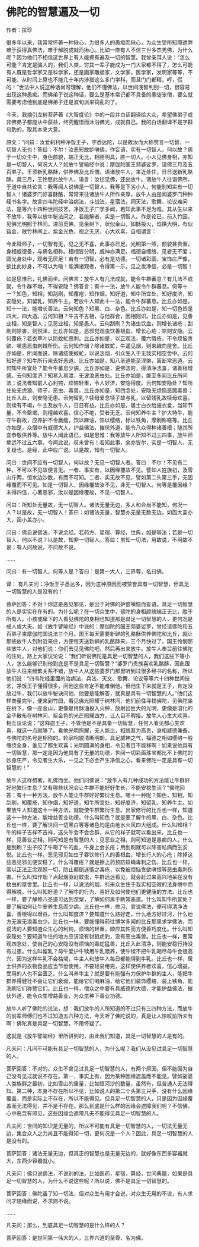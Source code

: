 # 佛陀的智慧遍及一切

作者：拉珍




很多年以来，我常常怀著一种揪心，为很多人的愚痴而揪心，为众生受所知障遮弊难于获得真佛法，难于解脱成就而揪心。比如一直有人不信三世多杰羌佛，为什么呢？因为他们不相信这世界上有人能拥有遍及一切的智慧。我曾亲耳人说：“怎么可能？肯定是骗人的，我们人类，穷其一辈子能成为一门大家都不得了，怎么可能有人既是哲学家又是科学家，还是画家雕塑家，文学家，医学家，发明家等等，不可能，从时间上算也不能几十年内涉猎这么多门学科，而且门门都精，哼，假的！”世法中人说这种话尚可理解，他们不懂佛法，以世间浅智判别一切，很容易出现这种愚痴。而佛弟子说这种话，要么是基本常识都不具备的愚徒笨僧，要么就需要考虑他到底是佛弟子还是波旬派来捣乱的了。


今天，我摘引龙树菩萨著《大智度论》中的一段并白话翻译给大众，希望佛弟子或非佛弟子都能从中获益，终究醒悟而沐浴佛光，成就自己。我的白话翻译不是字斟句酌的，取其本来大意。


原文：“问曰：汝爱刹利种净饭王子，字悉达陀，以是故汝而大称赞言一切智，一切智人无也！答曰：不尔！汝恶邪故妒嗔佛，作妄语，实有一切智人。何以故？佛于一切众生中，身色颜貌，端正无比，相德明具，胜一切人。小人见佛身相，亦知是一切智人，何况大人？如放牛譬喻经中说：摩伽陀国王频婆娑罗，请佛三月及五百弟子。王须新乳酪酥，供养佛及比丘僧。语诸放牛人，来近处住，日日送新乳酪酥。竟三月，王怜愍此放牛人，语言：汝往见佛，还出放牛。诸放牛人往诣佛所，于道中自共论言：我等闻人说佛是一切智人，我等是下劣小人，何能别知实有一切智人！诸婆罗门好喜酥酪，常常来往诸放牛人所作亲厚，放牛人由是闻婆罗门种种经书名字。故言四韦陀经中治病法，斗战法，星宿法，祠天法，歌舞、论议难问法，是等六十四种世间技艺，净饭王子广学多闻，若知此事不足为难。其从生以来不放牛，我等以放牛秘法问之，若能解者，实是一切智人。作是论已，前入竹园，见佛光明照于林间。进前觅佛，见坐树下，状似金山，如酥投火，焰焕大明，有似镕金，散竹林间上，紫金光色，视之无厌，心大欢喜，自相谓言：


今此释师子，一切智有无，见之无不喜，此事亦已足。光明第一照，颜貌甚贵重，身相威德备，与佛名相称。相相皆分明，威神亦满足。福德自缠络，见者无不爱；圆光身处中，观者无厌足！若有一切智，必有是功德。一切诸彩画，宝饰庄严像，欲比此妙身，不可以为喻！能满诸观者，令得第一乐，见之发净信，必是一切智！


如是思惟已，礼佛而坐。问佛言：放牛人有几法成就，能令牛群蕃息？有几法不成就，令牛群不增，不得安隐？佛答言：有十一法，放牛人能令牛群蕃息。何等十一？知色，知相，知刮刷，知覆疮，知作烟，知好道，知牛所宜处，知好度济，知安隐处，知留乳，知养牛主。若放牛人知此十一法，能令牛群蕃息。比丘亦如是，知十一法，能增长善法。云何知色？知黑、白、杂色。比丘亦如是，知一切色皆是四大，四大造。云何知相？牛吉不吉相，与他群合，因相则识。比丘亦如是，见善业相，知是智人；见恶业相，知是愚人。云何刮刷？为诸虫饮血，则增长诸疮；刮刷则除害，则悦泽。比丘亦如是，恶邪觉观虫饮善根血，增长心疮；除则安隐。云何覆疮？若衣草叶以防蚊虻恶刺。比丘亦如是，以正观法，覆六情疮，不令烦恼贪欲、嗔恚恶虫刺棘所伤。云何知作烟？除诸蚊虻，牛遥见烟，则来趣向屋舍。比丘亦如是，所闻而说，除诸结使蚊虻，以说法烟，引众生入于无我实相空舍中。云何知好道？知牛所行来去好恶道。比丘亦如是，知八圣道能至涅槃，离断常恶道。云何知牛所宜处？能令牛蕃息少病。比丘亦如是，说佛法时，得清净法喜，诸善根增盛。云何知度济？知易入易渡，无波浪恶虫处。比丘亦如是，能至多闻比丘所问法；说法者知前人心利钝，烦恼轻重，令人好济，安隐得度。云何知安隐处？知所住处无虎狼、师子，恶虫、毒兽。比丘亦如是，知四念处，安隐无烦恼恶魔毒兽；比丘入此，则安隐无患。云何留乳？犊母爱念犊子故与乳，以留残乳故犊母欢喜，则续有不竭，牛主及放牛人，日日有益。比丘亦如是，居士白衣给施衣食，当知节量，不令罄竭，则檀越欢喜，信心不绝，受者无乏。云何知养牛主？护大特牛，能守牛群故，应养护不令羸瘦，饮以麻油，饰以缨络，标以铁角，摩刷称嗟等。比丘亦如是，众僧中有威德大人，护益佛法，摧伏外道，能令八众得种诸善根；随其所宜恭敬供养等。放牛人闻此语已，如是思惟：我等放牛人所知不过三四事，放牛师辈远不过五六事，今闻此说，叹未曾有！若知此事，余亦皆尔，实是一切智人，无复疑也。是经，此中应广说。以是故，知有一切智人。


问曰：世间不应有一切智人，何以故？无见一切智人者。答曰：不尔！不见有二种，不可以不见故便言无。一者、事实有，以因缘覆故不见。譬如人姓族初，及雪山斤两，恒水边沙数，有而不可知。二者、实无故不见，譬如第二头第三手，无因缘覆而不可见。如是一切智人，因缘覆故汝不见，非无一切智人。何等是覆因缘？未得四信，心著恶邪，汝以是因缘覆故，不见一切智人。


问曰：所知处无量故，无一切智人。诸法无量无边，多人和合尚不能知，何况一人？以是故，无一切智人！答曰：如诸法无量，智慧亦无量无数无边，如函大盖亦大，函小盖亦小。


问曰：佛自说佛法，不说余经。若药方、星宿、算经、世典，如是等法；若是一切智人，何以不说？以是故，知非一切智人。答曰：虽知一切法，用故说，不用故不说；有人问故说，不问故不说。


……


问曰：有一切智人，何等人是？答曰：是第一大人，三界尊，名曰佛。




译：
有凡夫问：净饭王子悉达多，因为这种原因而被赞誉具有一切智慧，但具足一切智慧的人是没有的！


菩萨回答：不对！你这是恶见邪见，是出于对佛的妒恨嗔恼而妄语。具足一切智慧的人是实实在在有的。为什么呢？在一切众生中，佛陀的身相颜貌端正无比，胜于所有人。小孩或卑下的人看见佛陀的身相也知道那是具足一切智慧的人，更何况是成人或大夫。如《放牛譬喻经》中说的：摩伽陀的国王频婆娑罗，曾经请佛陀和五百弟子来摩伽陀国说法三个月。国王每天需要新鲜的乳酪酥供养佛陀和比丘，就让那些放牛人到附近来住，方便每天送新鲜的乳酪酥来。三个月快过了，国王怜悯那些放牛人，对他们说：你们去见见佛陀吧，然后再出来放牛。放牛人奉旨前往佛陀的住处，路上大家议论说：“我们听说佛陀是具足一切智慧的人，我们这些下等小人，怎么能够识别他到底是不是具足一切智慧？”婆罗门贵族喜欢乳酪酥，因此跟放牛人往来频繁关系不错，放牛人从这些婆罗门那里听到过很多经书的名称，所以他们说：“四韦陀经里面的治病法、兵法、天文、歌舞、论议等等六十四种世间技艺，净饭王子懂得很多，问他这些肯定不能难倒他。但他生下来就是王子，肯定没放过牛，我们以放牛秘诀问他，他要是能解答，就真是具有一切智慧的人。”他们这样商量完毕，便来到竹园，看见佛光照耀于树林间，他们前往寻找佛陀，见佛陀坐在树下，像一座金山，更像是用酥油投入火种，放射出巨大的光明，更像是溶化的金子散布在树林间，紫金色的光芒照耀四方，让人目不暇接。放牛人心生大欢喜，相互议论说：“这释迦王子，不管他是不是具备一切智慧，任何人看见都心生欢喜，就这一点就够了。看他光明照耀，无人能比，相貌甚为高贵，身相威德兼备，与佛陀的名号是相称的。轮廓相貌清晰明朗，具足威神之气，福德之相如缨络一般缠绕全身，谁见了都生欢喜；光明圆满的身相，令见者目不能移啊！如果说他具有一切智慧，那一定是因为他具有了无量的功德，世间一切彩画珠宝都比不上佛陀的妙身庄严，令见者生大乐，一见之下必会产生净信之心，看来佛陀一定是具有一切智慧的！”


放牛人这样想著，礼佛而坐。他们问佛说：“放牛人有几种成功的方法能让牛群好好地繁衍生息？又有哪些状况会让牛群不能好好生长，不能安稳生活？”佛陀回答：有十一种方法，放牛人能让牛群好好繁衍生息。哪十一种呢？知色，知相，知刮刷，知覆疮，知作烟，知好道，知牛所宜处，知好度济，知留乳，知养牛主。如果放牛人知道这十一种方法，就能使牛群繁衍生息。出家修行的比丘也一样，知道这十一种方法，能增益善业功德。什么叫知色？就是要了解牛的黑、白、杂色。比丘也一样，要了解世间一切黑白等等诸色均是由地水火风四大组成。什么叫知相？牛的样子吉祥不吉祥，这头牛会不会合群，从它的样子就可以看出来。比丘也一样，见善业之相，则可知是有智慧的人；见恶业之相，则可知道是愚痴的人。什么是刮刷？虫子咬了牛喝了牛的血，牛身上会长疮；用刮刷就可以除害祛病而生安悦。比丘也一样，恶见邪见如虫子吞饮修行人的善根血，增长行人的心疮；除掉这些恶见邪见便安稳了。什么叫覆疮？就是擦上药预防蚊蝇毒刺之伤。比丘也一样，常以正法正念观照一切，防止颠倒迷情之毒疮，以免被烦恼贪欲嗔恨等恶虫毒刺伤害。什么叫知作烟？点起烟驱赶蚊虫，牛群远远看见，就会赶过来高兴地呆在没有蚊虫的屋舍里。比丘也一样，以说法的烟，引来众生住于我实相空寂的法身境中而得解脱。什么叫知好道？了解牛的行为、喜好及如何使他们更健康的方法。比丘也一样，要了解修八圣道可达到涅槃，了解如何离于断常恶道。什么叫知牛所宜处？要了解如何让牛安养生息而少病。比丘也一样，修习、宣说佛法，便可得清净法喜，善根得以增益。什么叫知度济？要知道什么路好走，什么地方好过河，什么地方无波无浪毒虫少。比丘也一样，要能懂得前往博学多闻的比丘那里求学佛法，而说法的人要知道众生心的利钝，烦恼的轻重，顺应其性而方便善巧度化。什么叫知安隐处？要知道牛住的地方应该没有豺狼虎豹，没有恶虫毒兽。比丘也一样，要常观四念处，使自己的心安隐没有烦恼的毒蛇猛兽，比丘入此清净，则能安稳行持没有过患。什么叫留乳？母牛爱护牛犊用牛乳喂养，使牛犊不把牛乳喝尽母牛会很高兴，因为这样牛乳不会枯竭，牛主人和放牛人每日都能得到牛乳。比丘也一样，居士供养的衣物食品应当节俭使用，不要轻易用完，这样使供养者欢喜，信心增益，受用的人也不会匮乏。什么叫养牛主？就是要有能强有力保护牛群的主人，能把牛群养得健壮不会让它们衰弱，能给它们喝麻油，给它他们装饰缨络，装上铁角，能洗刷它们称赞它们。比丘也一样，僧众之中要有具威德的大德，才能护益佛法，摧伏外道，能令众生增益善业，为众生种下善业功德。


放牛人听了佛陀的说法，想：我们放牛的人所知道的不过只有三四种方法，而放牛的前辈师傅们也不过知道五六种方法，今天听了佛陀说的，真是让人惊叹前所未有啊！佛陀真是具足一切智慧，不用怀疑了。


这就是《放牛譬喻经》里所讲到的，由此我们知道，具足一切智慧的人是有的。


凡夫问：凡间不可能有具足一切智慧的人，为什么呢？我们从没见过具足一切智慧的人。


菩萨回答：不对的。众生不曾见过具足一切智慧的人，有两个原因，但不能因为自己没有见过就说不存在。第一，事实上有，因为某种因缘遮盖而不能见。譬如娑婆人类族群之最初，比如雪山的重量，比如恒河沙的数量，虽然有，但普通人无法得知。第二种，本身不存在所以不见，比如说人的第二个头第三只手，没有什么因缘覆盖，而是实际上不存在，所以不能得见。但具足一切智慧的人，只是因为因缘覆盖而无法得见，并不是不存在。那么到底是什么样的因缘会遮障我们呢？不信佛，心中恶念有邪见，这些因缘会遮障凡夫不能得见具足一切智慧的人。


凡夫问：世间的知识是无量的，所以不可能有具足一切智慧的人，一切法无量无边，集合众人之力尚且不能得知一切，更何况是一个人？因此，具足一切智慧的人是没有的。


菩萨回答：诸法无量无边，但真正的智慧也是无量无边的，就好像东西多容器就大，东西少容器就小。


凡夫问：佛只说佛法，不说别的法，比如医药，星宿，算经，世间典籍，如果是具足一切智慧的人，为什么不说这些呢？所以说，佛不是具足一切智慧的。


菩萨回答：佛陀虽了知一切法，但对众生有用才会说，对众生无用的不说，有人求问才随缘而说，不求则不说。


……


凡夫问：那么，到底具足一切智慧的是什么样的人？


菩萨回答：是世间第一伟大的人，三界六道的至尊，名为佛。